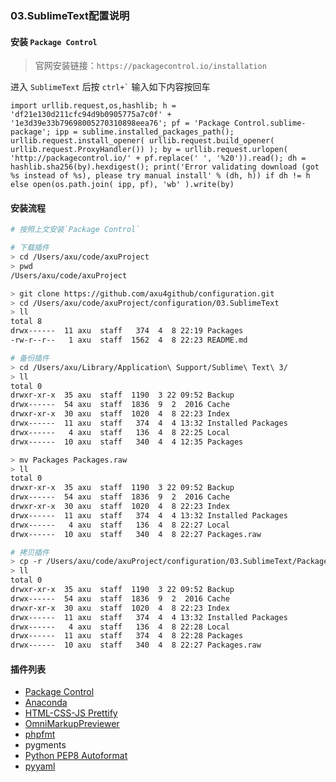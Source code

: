 ### 03.SublimeText配置说明

#### 安装 `Package Control`

> 官网安装链接：`https://packagecontrol.io/installation`

进入 `SublimeText` 后按 ``` ctrl+` ``` 输入如下内容按回车

```
import urllib.request,os,hashlib; h = 'df21e130d211cfc94d9b0905775a7c0f' + '1e3d39e33b79698005270310898eea76'; pf = 'Package Control.sublime-package'; ipp = sublime.installed_packages_path(); urllib.request.install_opener( urllib.request.build_opener( urllib.request.ProxyHandler()) ); by = urllib.request.urlopen( 'http://packagecontrol.io/' + pf.replace(' ', '%20')).read(); dh = hashlib.sha256(by).hexdigest(); print('Error validating download (got %s instead of %s), please try manual install' % (dh, h)) if dh != h else open(os.path.join( ipp, pf), 'wb' ).write(by)
```

#### 安装流程

```bash
# 按照上文安装`Package Control`

# 下载插件
> cd /Users/axu/code/axuProject
> pwd
/Users/axu/code/axuProject

> git clone https://github.com/axu4github/configuration.git
> cd /Users/axu/code/axuProject/configuration/03.SublimeText
> ll
total 8
drwx------  11 axu  staff   374  4  8 22:19 Packages
-rw-r--r--   1 axu  staff  1562  4  8 22:23 README.md

# 备份插件
> cd /Users/axu/Library/Application\ Support/Sublime\ Text\ 3/
> ll
total 0
drwxr-xr-x  35 axu  staff  1190  3 22 09:52 Backup
drwx------  54 axu  staff  1836  9  2  2016 Cache
drwxr-xr-x  30 axu  staff  1020  4  8 22:23 Index
drwx------  11 axu  staff   374  4  4 13:32 Installed Packages
drwx------   4 axu  staff   136  4  8 22:25 Local
drwx------  10 axu  staff   340  4  4 12:35 Packages

> mv Packages Packages.raw
> ll
total 0
drwxr-xr-x  35 axu  staff  1190  3 22 09:52 Backup
drwx------  54 axu  staff  1836  9  2  2016 Cache
drwxr-xr-x  30 axu  staff  1020  4  8 22:23 Index
drwx------  11 axu  staff   374  4  4 13:32 Installed Packages
drwx------   4 axu  staff   136  4  8 22:27 Local
drwx------  10 axu  staff   340  4  8 22:27 Packages.raw

# 拷贝插件
> cp -r /Users/axu/code/axuProject/configuration/03.SublimeText/Packages ./
> ll
total 0
drwxr-xr-x  35 axu  staff  1190  3 22 09:52 Backup
drwx------  54 axu  staff  1836  9  2  2016 Cache
drwxr-xr-x  30 axu  staff  1020  4  8 22:23 Index
drwx------  11 axu  staff   374  4  4 13:32 Installed Packages
drwx------   4 axu  staff   136  4  8 22:28 Local
drwx------  11 axu  staff   374  4  8 22:28 Packages
drwx------  10 axu  staff   340  4  8 22:27 Packages.raw
```

#### 插件列表

- [Package Control](https://packagecontrol.io/)
- [Anaconda](https://packagecontrol.io/packages/Anaconda)
- [HTML-CSS-JS Prettify](https://packagecontrol.io/packages/HTML-CSS-JS%20Prettify)
- [OmniMarkupPreviewer](https://packagecontrol.io/packages/OmniMarkupPreviewer)
- [phpfmt](https://packagecontrol.io/packages/phpfmt)
- pygments
- [Python PEP8 Autoformat](https://packagecontrol.io/packages/Python%20PEP8%20Autoformat)
- [pyyaml](https://packagecontrol.io/packages/SublimeLinter-pyyaml)
